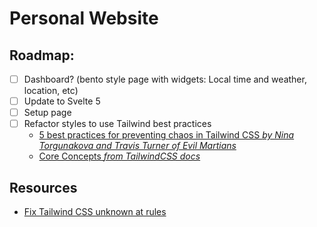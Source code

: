 # Personal Website

## Roadmap:

- [ ] Dashboard? (bento style page with widgets: Local time and weather, location, etc)
- [ ] Update to Svelte 5
- [ ] Setup page
- [ ] Refactor styles to use Tailwind best practices
  - [5 best practices for preventing chaos in Tailwind CSS _by
    Nina Torgunakova and Travis Turner of Evil Martians_](https://evilmartians.com/chronicles/5-best-practices-for-preventing-chaos-in-tailwind-css)
  - [Core Concepts _from TailwindCSS docs_](https://tailwindcss.com/docs/reusing-styles)

## Resources

- [Fix Tailwind CSS unknown at rules](https://github.com/tailwindlabs/tailwindcss/discussions/5258#discussioncomment-1979394)
